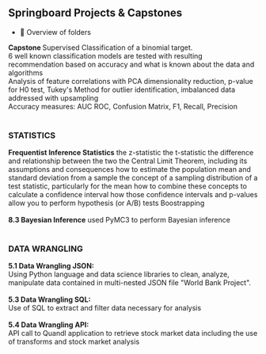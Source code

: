<h2>Springboard Projects & Capstones</h2>

- 👀 Overview of folders

<b> Capstone </b>
Supervised Classification of a binomial target.<br>
6 well known classification models are tested with resulting recommendation based on accuracy and what is known about the data and algorithms<br>
Analysis of feature correlations with PCA dimensionality reduction, p-value for H0 test, Tukey's Method for outlier identification, imbalanced data addressed with upsampling<br>
Accuracy measures: AUC ROC, Confusion Matrix, F1, Recall, Precision
<br><br>
<h3> STATISTICS</h3>
<b> Frequentist Inference Statistics</b>
the z-statistic
the t-statistic
the difference and relationship between the two
the Central Limit Theorem, including its assumptions and consequences
how to estimate the population mean and standard deviation from a sample
the concept of a sampling distribution of a test statistic, particularly for the mean
how to combine these concepts to calculate a confidence interval
how those confidence intervals and p-values allow you to perform hypothesis (or A/B) tests
Boostrapping
<br><br>
<b>8.3 Bayesian Inference</b>
used PyMC3 to perform Bayesian inference 
<br><br>
<h3> DATA WRANGLING</h3>
<b>5.1 Data Wrangling JSON:</b>
<br>
Using Python language and data science libraries to clean, analyze, manipulate data contained in multi-nested JSON file "World Bank Project". 
<br><br>
<b>5.3 Data Wrangling SQL:</b>
<br>
Use of SQL to extract and filter data necessary for analysis
<br><br>
<b>5.4 Data Wrangling API:</b>
<br>
API call to Quandl application to retrieve stock market data including the use of transforms and stock market analysis
<br><br>
